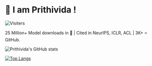 # 👋  I am Prithivida !

![Visiters](https://visitor-badge.laobi.icu/badge?page_id=PrithivirajDamodaran.visitor-badge)


25 Million+ Model downloads in 🤗 | Cited in NeurIPS, ICLR, ACL | 3K+ ⭐️ GitHub.

<!-- <a href="https://github.com/sponsors/PrithivirajDamodaran" title="Sponsor PrithiviDa"><img src="/assets/sponsor.svg?sanitize=true" width="94" height="28" aria-hidden="true"></a> --> 

![Prithivida's GitHub stats](https://github-readme-stats.vercel.app/api?username=PrithivirajDamodaran&show_icons=true&theme=radical)

[![Top Langs](https://github-readme-stats.vercel.app/api/top-langs/?username=PrithivirajDamodaran)](https://github.com/PrithivirajDamodaran/github-readme-stats)

